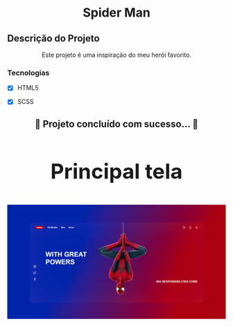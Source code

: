<h1 align="center">Spider Man</h1>


## Descrição do Projeto
<p align="center">Este projeto é uma inspiração do meu herói favorito.</p>

### Tecnologias

- [x] HTML5
- [x] SCSS


<h2 align="center"> 
	 🚀 Projeto concluído com sucesso... 🚀
</h4>


<h3 align="center" style="font-size: 3rem";>Principal tela</h3>
<img src="img/Spider-Man.png">